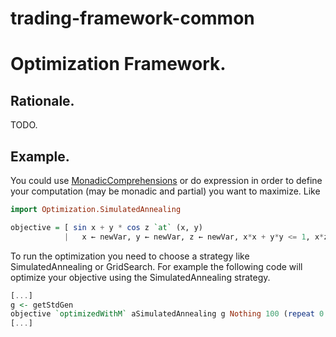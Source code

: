 trading-framework-common
========================

# Optimization Framework.
## Rationale.
TODO.
## Example.
You could use [MonadicComprehensions](https://ghc.haskell.org/trac/ghc/wiki/MonadComprehensions)
or do expression in order to define your computation (may be monadic and partial) you want
to maximize. Like

```haskell
import Optimization.SimulatedAnnealing

objective = [ sin x + y * cos z `at` (x, y) 
            |   x ← newVar, y ← newVar, z ← newVar, x*x + y*y <= 1, x*z >= 0 ]
```

To run the optimization you need to choose a strategy like SimulatedAnnealing or GridSearch. For example the following code will optimize your objective using the SimulatedAnnealing strategy.

```haskell
[...]
g <- getStdGen
objective `optimizedWithM` aSimulatedAnnealing g Nothing 100 (repeat 0.0)
[...]
```
